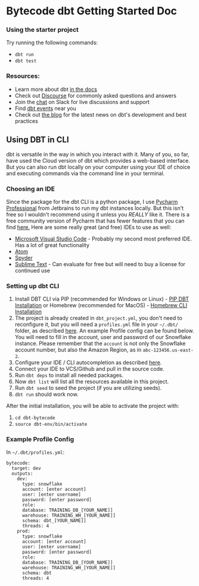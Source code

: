 # Bytecode dbt Getting Started Doc

### Using the starter project

Try running the following commands:
- `dbt run`
- `dbt test`


### Resources:
- Learn more about dbt [in the docs](https://docs.getdbt.com/docs/introduction)
- Check out [Discourse](https://discourse.getdbt.com/) for commonly asked questions and answers
- Join the [chat](http://slack.getdbt.com/) on Slack for live discussions and support
- Find [dbt events](https://events.getdbt.com) near you
- Check out [the blog](https://blog.getdbt.com/) for the latest news on dbt's development and best practices


## Using DBT in CLI

dbt is versatile in the way in which you interact with it. Many of you, so far, have used the Cloud version of dbt which provides a web-based interface. But you can also run dbt locally on your computer using your IDE of choice and executing commands via the command line in your terminal.

### Choosing an IDE

Since the package for the dbt CLI is a python package, I use [Pycharm Professional](https://www.jetbrains.com/pycharm) from Jetbrains to run my dbt instances locally. But this isn't free so I wouldn't recommend using it unless you _REALLY_ like it. There is a free community version of Pycharm that has fewer features that you can find [here.](https://www.jetbrains.com/pycharm/download/#section=mac) Here are some really great (and free) IDEs to use as well:

- [Microsoft Visual Studio Code](https://code.visualstudio.com) - Probably my second most preferred IDE. Has a lot of great functionality
- [Atom](https://atom.io)
- [Spyder](https://www.spyder-ide.org/)
- [Sublime Text](https://www.sublimetext.com/) - Can evaluate for free but will need to buy a license for continued use


### Setting up dbt CLI

1. Install DBT CLI via PIP (recommended for Windows or Linux) - [PIP DBT Installation](https://docs.getdbt.com/dbt-cli/install/pip) or Homebrew (recommended for MacOS) - [Homebrew CLI Installation](https://docs.getdbt.com/dbt-cli/installation)
2. The project is already created in `dbt_project.yml`, you don't need to reconfigure it, but you will need a `profiles.yml` file in your `~/.dbt/` folder, as described [here](https://docs.getdbt.com/dbt-cli/configure-your-profile). An example Profile config can be found below. You will need to fill in the account, user and password of our Snowflake instance.
Please remember that the `account` is not only the Snowflake account number, but also the Amazon Region, as in `abc-123456.us-east-2`.
3. Configure your IDE / CLI autocompletion as described [here](https://discourse.getdbt.com/t/how-we-set-up-our-computers-for-working-on-dbt-projects/243).
4. Connect your IDE to VCS/Github and pull in the source code.
5. Run `dbt deps` to install all needed packages.
6. Now `dbt list` will list all the resources available in this project.
7. Run `dbt seed` to seed the project (if you are utilizing seeds).
8. `dbt run` should work now.

After the initial installation, you will be able to activate the project with:
1. `cd dbt-bytecode`
2. `source dbt-env/bin/activate`

### Example Profile Config 

In `~/.dbt/profiles.yml`:
```
bytecode:
  target: dev
  outputs:
    dev:
      type: snowflake
      account: [enter account]
      user: [enter username]
      password: [enter password]
      role: 
      database: TRAINING_DB_[YOUR_NAME]]
      warehouse: TRAINING_WH_[YOUR_NAME]]
      schema: dbt_[YOUR_NAME]]
      threads: 4
    prod:
      type: snowflake
      account: [enter account]
      user: [enter username]
      password: [enter password]
      role: 
      database: TRAINING_DB_[YOUR_NAME]]
      warehouse: TRAINING_WH_[YOUR_NAME]]
      schema: dbt
      threads: 4
```
